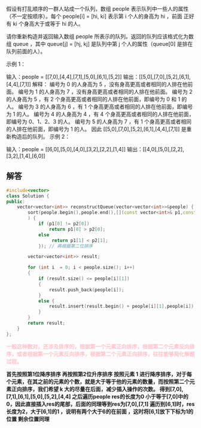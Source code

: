 假设有打乱顺序的一群人站成一个队列，数组 people 表示队列中一些人的属性（不一定按顺序）。每个 people[i] = [hi, ki] 表示第 i 个人的身高为 hi ，前面 正好 有 ki 个身高大于或等于 hi 的人。

请你重新构造并返回输入数组 people 所表示的队列。返回的队列应该格式化为数组 queue ，其中 queue[j] = [hj, kj] 是队列中第 j 个人的属性（queue[0] 是排在队列前面的人）。

 

示例 1：

输入：people = [[7,0],[4,4],[7,1],[5,0],[6,1],[5,2]]
输出：[[5,0],[7,0],[5,2],[6,1],[4,4],[7,1]]
解释：
编号为 0 的人身高为 5 ，没有身高更高或者相同的人排在他前面。
编号为 1 的人身高为 7 ，没有身高更高或者相同的人排在他前面。
编号为 2 的人身高为 5 ，有 2 个身高更高或者相同的人排在他前面，即编号为 0 和 1 的人。
编号为 3 的人身高为 6 ，有 1 个身高更高或者相同的人排在他前面，即编号为 1 的人。
编号为 4 的人身高为 4 ，有 4 个身高更高或者相同的人排在他前面，即编号为 0、1、2、3 的人。
编号为 5 的人身高为 7 ，有 1 个身高更高或者相同的人排在他前面，即编号为 1 的人。
因此 [[5,0],[7,0],[5,2],[6,1],[4,4],[7,1]] 是重新构造后的队列。
示例 2：

输入：people = [[6,0],[5,0],[4,0],[3,2],[2,2],[1,4]]
输出：[[4,0],[5,0],[2,2],[3,2],[1,4],[6,0]]

## 解答

```c++
#include<vector>
class Solution {
public:
    vector<vector<int>> reconstructQueue(vector<vector<int>>&people) {
        sort(people.begin(),people.end(),[](const vector<int>& p1,const vector<int>& p2
        ) {
            if (p1[0] != p2[0])
                return p1[0] > p2[0];
            else
                 return p1[1] < p2[1];
            }); // 再根据第二位排序

        vector<vector<int>> result;

        for (int i  = 0; i < people.size(); i++)
        {
            if (result.size() <= people[i][1])
            {
                result.push_back(people[i]);
            }
            else {
                result.insert(result.begin() + people[i][1],people[i]);
            }
        }
        return result;
    }
};
```

<font color = pink>**一般这种数对，还涉及排序的，根据第一个元素正向排序，根据第二个元素反向排序，或者根据第一个元素反向排序，根据第二个元素正向排序，往往能够简化解题过程。**</font>

**首先按照第1位降序排序 再按照第2位升序排序  按照元素 1 进行降序排序，对于每个元素，在其之前的元素的个数，就是大于等于他的元素的数量，而按照第二个元素正向排序，我们希望 k 大的尽量在后面，减少插入操作的次数。 得到[7,0],[7,1],[6,1],[5,0],[5,2],[4,4] 之后遍历people  res的长度为0 小于等于[7,0]中的0，因此直接插入res的尾部，后面的同理等到res为[7,0],[7,1] 遍历到[6,1]时，res长度为2，大于[6,1]的1 ，说明有两个大于6的在前面 ，这时将[6,1]放下下标为1的位置 剩余位置同理**